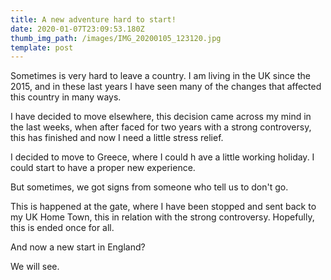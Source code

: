 ```yaml
---
title: A new adventure hard to start!
date: 2020-01-07T23:09:53.180Z
thumb_img_path: /images/IMG_20200105_123120.jpg
template: post
---
```

Sometimes is very hard to leave a country. I am living in the UK since the 2015, and in these last years I have seen many of the changes that affected this country in many ways. 

I have decided to move elsewhere, this decision came across my mind in the last weeks, when after faced for two years with a strong controversy, this has finished and now I need a little stress relief. 

I decided to move to Greece, where I could h ave a little working holiday. I could start to have a proper new experience. 

But sometimes, we got signs from someone who tell us to don't go. 

This is happened at the gate, where I have been stopped and sent back to my UK Home Town, this in relation with the strong controversy. Hopefully, this is ended once for all. 



And now a new start in England? 

We will see.
